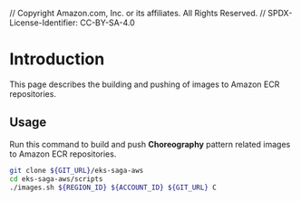 // Copyright Amazon.com, Inc. or its affiliates. All Rights Reserved. // SPDX-License-Identifier: CC-BY-SA-4.0

# Introduction

This page describes the building and pushing of images to Amazon ECR repositories.

## Usage

Run this command to build and push **Choreography** pattern related images to Amazon ECR repositories.

```bash
git clone ${GIT_URL}/eks-saga-aws
cd eks-saga-aws/scripts
./images.sh ${REGION_ID} ${ACCOUNT_ID} ${GIT_URL} C
```
